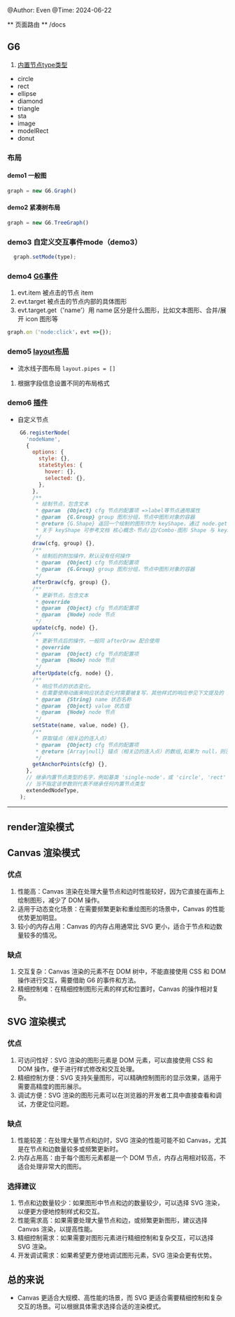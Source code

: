 @Author: Even
@Time: 2024-06-22


** 页面路由 **
/docs 



## G6

1. [内置节点type类型](https://g6.antv.antgroup.com/manual/middle/elements/nodes/default-node)
- circle
- rect 
- ellipse
- diamond
- triangle
- sta
- image
- modelRect
- donut



### 布局

#### demo1 一般图 
```js
graph = new G6.Graph()
```

#### demo2 紧凑树布局
```js
graph = new G6.TreeGraph()
```

### demo3 自定义交互事件mode（demo3）
```js
  graph.setMode(type);
```


### demo4 [G6事件](https://g6.antv.antgroup.com/manual/middle/states/bind-event) 
1. evt.item 被点击的节点 item
2. evt.target 被点击的节点内部的具体图形
3. evt.target.get（'name'）用 name 区分是什么图形，比如文本图形、合并/展开 icon 图形等
```js
graph.on（'node:click'，evt =>{});
```


### demo5 [layout布局](https://g6.antv.antgroup.com/manual/middle/layout/graph-layout)

- 流水线子图布局 `layout.pipes = []`
1. 根据字段信息设置不同的布局格式


### demo6 [插件](https://g6.antv.antgroup.com/api/plugins#edge-bundling) 

- 自定义节点

```js
    G6.registerNode(
      'nodeName',
      {
        options: {
          style: {},
          stateStyles: {
            hover: {},
            selected: {},
          },
        },
        /**
         * 绘制节点，包含文本
         * @param  {Object} cfg 节点的配置项 =>label等节点通用属性
         * @param  {G.Group} group 图形分组，节点中图形对象的容器
         * @return {G.Shape} 返回一个绘制的图形作为 keyShape，通过 node.get('keyShape') 可以获取。
         * 关于 keyShape 可参考文档 核心概念-节点/边/Combo-图形 Shape 与 keyShape
         */
        draw(cfg, group) {},
        /**
         * 绘制后的附加操作，默认没有任何操作
         * @param  {Object} cfg 节点的配置项
         * @param  {G.Group} group 图形分组，节点中图形对象的容器
         */
        afterDraw(cfg, group) {},
        /**
         * 更新节点，包含文本
         * @override
         * @param  {Object} cfg 节点的配置项
         * @param  {Node} node 节点
         */
        update(cfg, node) {},
        /**
         * 更新节点后的操作，一般同 afterDraw 配合使用
         * @override
         * @param  {Object} cfg 节点的配置项
         * @param  {Node} node 节点
         */
        afterUpdate(cfg, node) {},
        /**
         * 响应节点的状态变化。
         * 在需要使用动画来响应状态变化时需要被复写，其他样式的响应参见下文提及的 [配置状态样式] 文档
         * @param  {String} name 状态名称
         * @param  {Object} value 状态值
         * @param  {Node} node 节点
         */
        setState(name, value, node) {},
        /**
         * 获取锚点（相关边的连入点）
         * @param  {Object} cfg 节点的配置项
         * @return {Array|null} 锚点（相关边的连入点）的数组,如果为 null，则没有控制点
         */
        getAnchorPoints(cfg) {},
      },
      // 继承内置节点类型的名字，例如基类 'single-node'，或 'circle', 'rect' 等
      // 当不指定该参数则代表不继承任何内置节点类型
      extendedNodeType,
    );
```

---

## render渲染模式

## Canvas 渲染模式
### 优点
1. 性能高：Canvas 渲染在处理大量节点和边时性能较好，因为它直接在画布上绘制图形，减少了 DOM 操作。
2. 适用于动态变化场景：在需要频繁更新和重绘图形的场景中，Canvas 的性能优势更加明显。
3. 较小的内存占用：Canvas 的内存占用通常比 SVG 更小，适合于节点和边数量较多的情况。
### 缺点
1. 交互复杂：Canvas 渲染的元素不在 DOM 树中，不能直接使用 CSS 和 DOM 操作进行交互，需要借助 G6 的事件和方法。
2. 精细控制难：在精细控制图形元素的样式和位置时，Canvas 的操作相对复杂。
## SVG 渲染模式
### 优点
1. 可访问性好：SVG 渲染的图形元素是 DOM 元素，可以直接使用 CSS 和 DOM 操作，便于进行样式修改和交互处理。
2. 精细控制方便：SVG 支持矢量图形，可以精确控制图形的显示效果，适用于需要高精度的图形展示。
3. 调试方便：SVG 渲染的图形元素可以在浏览器的开发者工具中直接查看和调试，方便定位问题。
### 缺点
1. 性能较差：在处理大量节点和边时，SVG 渲染的性能可能不如 Canvas，尤其是在节点和边数量较多或频繁更新时。
2. 内存占用高：由于每个图形元素都是一个 DOM 节点，内存占用相对较高，不适合处理非常大的图形。
### 选择建议
1. 节点和边数量较少：如果图形中节点和边的数量较少，可以选择 SVG 渲染，以便更方便地控制样式和交互。
2. 性能需求高：如果需要处理大量节点和边，或频繁更新图形，建议选择 Canvas 渲染，以提高性能。
3. 精细控制需求：如果需要对图形元素进行精细控制和复杂交互，可以选择 SVG 渲染。
4. 开发调试需求：如果希望更方便地调试图形元素，SVG 渲染会更有优势。
## 总的来说
 - Canvas 更适合大规模、高性能的场景，而 SVG 更适合需要精细控制和复杂交互的场景。可以根据具体需求选择合适的渲染模式。